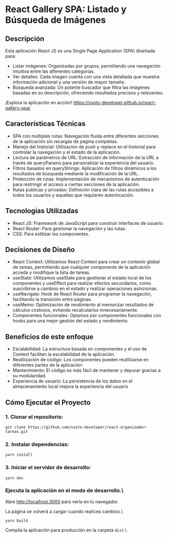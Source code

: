 # React Gallery SPA: Listado y Búsqueda de Imágenes

## Descripción
Esta aplicación React JS es una Single Page Application (SPA) diseñada para:

- Listar imágenes: Organizadas por grupos, permitiendo una navegación intuitiva entre las diferentes categorías.
- Ver detalles: Cada imagen cuenta con una vista detallada que muestra información adicional y una versión de mayor tamaño.
- Búsqueda avanzada: Un potente buscador que filtra las imágenes basadas en su descripción, ofreciendo resultados precisos y relevantes.

¡Explora la aplicación en acción!
https://xsoto-developer.github.io/react-gallery-spa/

## Características Técnicas

- SPA con múltiples rutas: Navegación fluida entre diferentes secciones de la aplicación sin recargas de página completas.
- Manejo del historial: Utilización de push y replace en el historial para controlar la navegación y el estado de la aplicación.
- Lectura de parámetros de URL: Extracción de información de la URL a través de queryParams para personalizar la experiencia del usuario.
- Filtros basados en queryStrings: Aplicación de filtros dinámicos a los resultados de búsqueda mediante la modificación de la URL.
- Protección de rutas: Implementación de mecanismos de autenticación para restringir el acceso a ciertas secciones de la aplicación.
- Rutas públicas y privadas: Definición clara de las rutas accesibles a todos los usuarios y aquellas que requieren autenticación.

## Tecnologías Utilizadas
- React JS: Framework de JavaScript para construir interfaces de usuario.
- React Router: Para gestionar la navegación y las rutas.
- CSS: Para estilizar los componentes.

## Decisiones de Diseño
- React Context: Utilizamos React Context para crear un contexto global de tareas, permitiendo que cualquier componente de la aplicación acceda y modifique la lista de tareas.
- useState: Utilizamos useState para gestionar el estado local de los componentes y useEffect para realizar efectos secundarios, como suscribirse a cambios en el estado y realizar operaciones asíncronas.
- useNavigate: Hook de React Router para programar la navegación, facilitando la transición entre páginas.
- useMemo: Optimización de rendimiento al memorizar resultados de cálculos costosos, evitando recalcularlos innecesariamente.
- Componentes funcionales: Optamos por componentes funcionales con hooks para una mejor gestión del estado y rendimiento.

## Beneficios de este enfoque
- Escalabilidad: La estructura basada en componentes y el uso de Context facilitan la escalabilidad de la aplicación.
- Reutilización de código: Los componentes pueden reutilizarse en diferentes partes de la aplicación.
- Mantenimiento: El código es más fácil de mantener y depurar gracias a su modularidad.
- Experiencia de usuario: La persistencia de los datos en el almacenamiento local mejora la experiencia del usuario

## Cómo Ejecutar el Proyecto

### 1. Clonar el repositorio:

`git clone https://github.com/xsoto-developer/react-organizador-tareas.git`

### 2. Instalar dependencias:

`yarn install`

### 3. Iniciar el servidor de desarrollo:   

`yarn dev`

### Ejecuta la aplicación en el modo de desarrollo.\
Abre [http://localhost:3000](http://localhost:3000) para verla en tu navegador.

La página se volverá a cargar cuando realices cambios.\

`yarn build`

Compila la aplicación para producción en la carpeta `dist`.\



